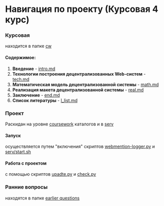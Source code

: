 # Навигация по проекту (Курсовая 4 курс)

### Курсовая
находится в папке [cw](https://github.com/Mikhail356/coursework/tree/master/cw)
#### Содержимое:
1. __Введение__ - [intro.md](https://github.com/Mikhail356/coursework/blob/master/cw/intro.md)
2. __Технологии построения децентрализованных Web-систем__ - [tech.md](https://github.com/Mikhail356/coursework/blob/master/cw/tech.md)
3. __Математическая модель децентрализованной системы__ - [math.md](https://github.com/Mikhail356/coursework/blob/master/cw/math.md)
4. __Реализация макета децентрализованной системы__ - [real.md](https://github.com/Mikhail356/coursework/blob/master/cw/real.md)
5. __Заключение__ - [end.md](https://github.com/Mikhail356/coursework/blob/master/cw/real.md)
6. __Список литературы__ - [l_list.md](https://github.com/Mikhail356/coursework/blob/master/cw/l_list.md)

### Проект
Раскидан на уровне [coursework](https://github.com/Mikhail356/coursework) каталогов и в [serv](https://github.com/Mikhail356/coursework/tree/master/serv)
#### Запуск
осуществляется путем "включения" скриптов [webmention-logger.py](https://github.com/Mikhail356/coursework/blob/master/webmention-logger.py) и [serv/start.sh](https://github.com/Mikhail356/coursework/blob/master/serv/start.sh)
#### Работа с проектом
с помощью скриптов [upadte.py](https://github.com/Mikhail356/coursework/blob/master/update.py) и [check.py](https://github.com/Mikhail356/coursework/blob/master/check.py)

### Ранние вопросы
находятся в папке [earlier questions](https://github.com/Mikhail356/coursework/tree/master/earlier%20questions)